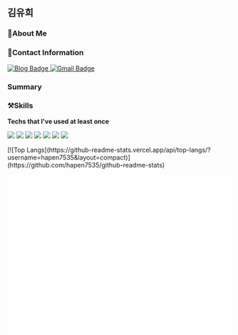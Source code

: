 ## 김유희
  
### 🙋About Me  
### 📩Contact Information
<div id="contacts">
  <a href="https://hapen385.tistory.com/">
    <img src="https://img.shields.io/badge/Tech blog-blue?style=for-the-badge" alt="Blog Badge"/>
  </a>
  <a href="yukim835@gmail.com">
    <img src="https://img.shields.io/badge/Gmail-EA4335?style=for-the-badge&logo=Gmail&logoColor=white" alt="Gmail Badge"/>
  </a>
</div>

### Summary  

  
### ⚒Skills  
**Techs that I've used at least once**
<p>
<img src="https://img.shields.io/badge/Android-3DDC84?style=flat-square&logo=Android&logoColor=white"/>
<img src="https://img.shields.io/badge/React Native-61DAFB?style=flat-square&logo=React&logoColor=white"/>  
<img src="https://img.shields.io/badge/Kotlin-7F52FF?style=flat-square&logo=Kotlin&logoColor=white"/>
<img src="https://img.shields.io/badge/Python-3776AB?style=flat-square&logo=Python&logoColor=white"/>
<img src="https://img.shields.io/badge/C++-00599C?style=flat-square&logo=Cplusplus&logoColor=white"/>
  <img src="https://img.shields.io/badge/C-A8B9CCC?style=flat-square&logo=C&logoColor=white"/>
<img src="https://img.shields.io/badge/JavaScript-F7DF1EC?style=flat-square&logo=JavaScript&logoColor=white"/>
</p>
[![Top Langs](https://github-readme-stats.vercel.app/api/top-langs/?username=hapen7535&layout=compact)](https://github.com/hapen7535/github-readme-stats)

  
![Metrics](/github-metrics.svg)
